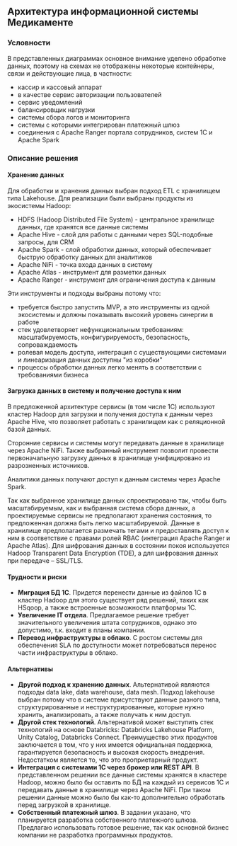 ## Архитектура информационной системы Медикаменте

### Условности

В представленных диаграммах основное внимание уделено обработке данных, поэтому на схемах не отображены некоторые контейнеры, связи и действующие лица, в частности:
- кассир и кассовый аппарат
- в качестве сервис авторизации пользователей
- сервис уведомлений
- балансировщик нагрузки
- системы сбора логов и мониторинга
- системы с которыми интегрирован платежный шлюз
- соединения с Apache Ranger портала сотрудников, систем 1C и Apache Spark

### Описание решения

#### Хранение данных

Для обработки и хранения данных выбран подход ETL с хранилищем типа Lakehouse. Для реализации были выбраны продукты из экосистемы Hadoop:

- HDFS (Hadoop Distributed File System) - центральное хранилище данных, где хранятся все данные системы
- Apache Hive - слой для работы с данными через SQL-подобные запросы, для CRM
- Apache Spark - слой обработки данных, который обеспечивает быструю обработку данных для аналитиков
- Apache NiFi - точка входа данных в систему
- Apache Atlas - инструмент для разметки данных
- Apache Ranger - инструмент для ограничения доступа к данным 

Эти инструменты и подходы выбраны потому что:

- требуется быстро запустить MVP, а это инструменты из одной экосистемы и должны показывать высокий уровень синергии в работе
- стек удовлетворяет нефункциональным требованиям: масштабируемость, конфигурируемость, безопасность, сопроваждаемость
- ролевая модель доступа, интеграция с существующими системами и линеаризация данных доступны "из коробки"
- процессы обработки данных легко менять в соответствии с требованиями бизнеса 

#### Загрузка данных в систему и получение доступа к ним

В предложенной архитектуре сервисы (в том числе 1С) используют кластер Hadoop для загрузки и получения доступа к данным через Apache Hive, что позволяет работать с хранилищем как с реляционной базой данных. 

Сторонние сервисы и системы могут передавать данные в хранилище через Apache NiFi. Также выбранный инструмент позволит провести первоначальную загрузку данных в хранилище унифицировано из разрозненных источников.

Аналитики данных получают доступ к данным системы через Apache Spark.

Так как выбранное хранилище данных спроектировано так, чтобы быть масштабируемым, как и выбранная система сбора данных, а проектируемые сервисы не предполагают хранения состояния, то предложенная должна быть легко масштабируемой. Данные в хранилище предполагается размечать тегами и предоставлять доступ к ним в соответствие с правами ролей RBAC (интеграция Apache Ranger и Apache Atlas). Для шифрования данных в состоянии покоя используется Hadoop Transparent Data Encryption (TDE), а для шифрования данных при передаче – SSL/TLS.


#### Трудности и риски

- **Миграция БД 1C**. Придется перенести данные из файлов 1С в кластер Hadoop для этого существует ряд решений, таких как HSqoop, а также встроенные возможности платформы 1С. 
- **Увеличение IT отдела**. Предлагаемое решение требует значительного увеличения штата сотрудников, однако это допустимо, т.к. входит в планы компании.
- **Перевод инфраструктуры в облако**. С ростом системы для обеспечения SLA по доступности может потребоваться перенос части инфраструктуры в облако.

#### Альтернативы

- **Другой подход к хранению данных**. Альтернативой являются подходы data lake, data warehouse, data mesh. Подход lakehouse выбран потому что в системе присутствуют данные разного типа, структурированные и неструктурированные, которые нужно хранить, анализировать, а также получать к ним доступ.
- **Другой стек технологий**. Альтернативой может выступить стек технологий на основе Databricks: Databricks Lakehouse Platform, Unity Catalog, Databricks Connect. Преимущество этих продуктов заключается в том, что у них имеется официальная поддержка, гарантируется безопасность и высокая скорость внедрения. Недостатком является то, что это проприетарный продукт.
- **Интеграция с системами 1С через брокер или REST API**. В представленном решении все данные системы хранятся в кластере Hadoop, можно было бы оставить по БД на каждый из сервисов 1С и передавать данные в хранилище через Apache NiFi. При таком решении данные можно было бы как-то дополнительно обработать перед загрузкой в хранилище.  
- **Собственный платежный шлюз**. В задании указано, что планируется разработка собственного платежного шлюза. Предлагаю использовать готовое решение, так как основной бизнес компании не разработка программных продуктов.